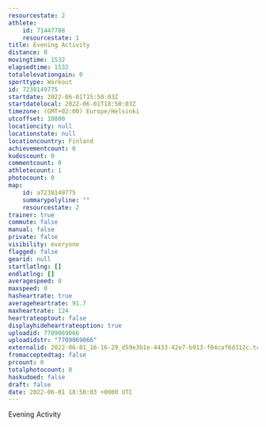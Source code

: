 ```yaml
---
resourcestate: 2
athlete:
    id: 71447788
    resourcestate: 1
title: Evening Activity
distance: 0
movingtime: 1532
elapsedtime: 1532
totalelevationgain: 0
sporttype: Workout
id: 7238149775
startdate: 2022-06-01T15:50:03Z
startdatelocal: 2022-06-01T18:50:03Z
timezone: (GMT+02:00) Europe/Helsinki
utcoffset: 10800
locationcity: null
locationstate: null
locationcountry: Finland
achievementcount: 0
kudoscount: 0
commentcount: 0
athletecount: 1
photocount: 0
map:
    id: a7238149775
    summarypolyline: ""
    resourcestate: 2
trainer: true
commute: false
manual: false
private: false
visibility: everyone
flagged: false
gearid: null
startlatlng: []
endlatlng: []
averagespeed: 0
maxspeed: 0
hasheartrate: true
averageheartrate: 91.7
maxheartrate: 124
heartrateoptout: false
displayhideheartrateoption: true
uploadid: 7709069066
uploadidstr: "7709069066"
externalid: 2022-06-01_16-16-29_d59e3b1e-4433-42e7-b913-f04caf6d312c.tcx
fromacceptedtag: false
prcount: 0
totalphotocount: 0
haskudoed: false
draft: false
date: 2022-06-01 18:50:03 +0000 UTC
---
```

Evening Activity